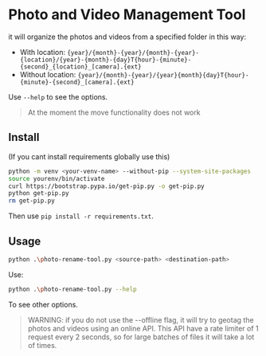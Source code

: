 # Photo and Video Management Tool

it will organize the photos and videos from a specified folder in this way:

- With location: `{year}/{month}-{year}/{month}-{year}-{location}/{year}-{month}-{day}T{hour}-{minute}-{second}_{location}_[camera].{ext}`
- Without location: `{year}/{month}-{year}/{year}{month}{day}T{hour}-{minute}-{second}_[camera].{ext}`

Use `--help` to see the options.

> At the moment the move functionality does not work

## Install

(If you cant install requirements globally use this)

```bash
python -m venv <your-venv-name> --without-pip --system-site-packages
source yourenv/bin/activate
curl https://bootstrap.pypa.io/get-pip.py -o get-pip.py
python get-pip.py
rm get-pip.py
```

Then use `pip install -r requirements.txt`.

## Usage

```bash
python .\photo-rename-tool.py <source-path> <destination-path>
```

Use:

```bash
python .\photo-rename-tool.py --help
```

To see other options.

> WARNING: if you do not use the --offline flag, it will try to geotag the photos and videos using an online API. This API have a rate limiter of 1 request every 2 seconds, so for large batches of files it will take a lot of times.
